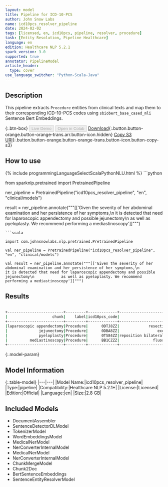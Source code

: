 ```yaml
---
layout: model
title: Pipeline for ICD-10-PCS
author: John Snow Labs
name: icd10pcs_resolver_pipeline
date: 2024-02-02
tags: [licensed, en, icd10pcs, pipeline, resolver, procedure]
task: [Entity Resolution, Pipeline Healthcare]
language: en
edition: Healthcare NLP 5.2.1
spark_version: 3.0
supported: true
annotator: PipelineModel
article_header:
  type: cover
use_language_switcher: "Python-Scala-Java"
---
```


## Description

This pipeline extracts `Procedure` entities from clinical texts and map them to their corresponding ICD-10-PCS codes using `sbiobert_base_cased_mli` Sentence Bert Embeddings.

{:.btn-box}
<button class="button button-orange" disabled>Live Demo</button>
<button class="button button-orange" disabled>Open in Colab</button>
[Download](https://s3.amazonaws.com/auxdata.johnsnowlabs.com/clinical/models/icd10pcs_resolver_pipeline_en_5.2.1_3.0_1706888563580.zip){:.button.button-orange.button-orange-trans.arr.button-icon.hidden}
[Copy S3 URI](s3://auxdata.johnsnowlabs.com/clinical/models/icd10pcs_resolver_pipeline_en_5.2.1_3.0_1706888563580.zip){:.button.button-orange.button-orange-trans.button-icon.button-copy-s3}

## How to use



<div class="tabs-box" markdown="1">
{% include programmingLanguageSelectScalaPythonNLU.html %}
```python

from sparknlp.pretrained import PretrainedPipeline

ner_pipeline = PretrainedPipeline("icd10pcs_resolver_pipeline", "en", "clinical/models")

result = ner_pipeline.annotate("""[['Given the severity of her abdominal examination and her persistence of her symptoms,\n            it is detected that need for laparoscopic appendectomy and possible jejunectomy\n            as well as pyeloplasty. We recommend performing a mediastinoscopy']]""")

```
```scala

import com.johnsnowlabs.nlp.pretrained.PretrainedPipeline

val ner_pipeline = PretrainedPipeline("icd10pcs_resolver_pipeline", "en", "clinical/models")

val result = ner_pipeline.annotate("""[['Given the severity of her abdominal examination and her persistence of her symptoms,\n            it is detected that need for laparoscopic appendectomy and possible jejunectomy\n            as well as pyeloplasty. We recommend performing a mediastinoscopy']]""")

```
</div>

## Results

```bash

+-------------------------+---------+-------------+----------------------------------------------------------------------+----------------------------------------------------------------------+----------------------------------------------------------------------+
|                    chunk|    label|icd10pcs_code|                                                            resolution|                                                             all_codes|                                                       all_resolutions|
+-------------------------+---------+-------------+----------------------------------------------------------------------+----------------------------------------------------------------------+----------------------------------------------------------------------+
|laparoscopic appendectomy|Procedure|      0DTJ8ZZ|             resection of appendix, endo [resection of appendix, endo]|0DTJ8ZZ:::0DT84ZZ:::0DTJ4ZZ:::0WBH4ZZ:::0DTR4ZZ:::0DBJ8ZZ:::0DTG4ZZ...|resection of appendix, endo [resection of appendix, endo]:::resecti...|
|              jejunectomy|Procedure|      0DBA8ZZ|                 excision of jejunum, endo [excision of jejunum, endo]|0DBA8ZZ:::0DTA8ZZ:::0D5A8ZZ:::0DLA8ZZ:::0DBA8ZX:::0DT88ZZ:::0DCA8ZZ...|excision of jejunum, endo [excision of jejunum, endo]:::resection o...|
|              pyeloplasty|Procedure|      0TS84ZZ|reposition bilateral ureters, perc endo approach [reposition bilate...|0TS84ZZ:::0TS74ZZ:::069B3ZZ:::06SB3ZZ:::0TR74JZ:::0TQ43ZZ:::049A3ZZ...|reposition bilateral ureters, perc endo approach [reposition bilate...|
|          mediastinoscopy|Procedure|      BB1CZZZ|               fluoroscopy of mediastinum [fluoroscopy of mediastinum]|BB1CZZZ:::0WJC4ZZ:::BB4CZZZ:::0WJC3ZZ:::0WHC33Z:::0WHC43Z:::0WHC3YZ...|fluoroscopy of mediastinum [fluoroscopy of mediastinum]:::inspectio...|
+-------------------------+---------+-------------+----------------------------------------------------------------------+----------------------------------------------------------------------+----------------------------------------------------------------------+


```

{:.model-param}
## Model Information

{:.table-model}
|---|---|
|Model Name:|icd10pcs_resolver_pipeline|
|Type:|pipeline|
|Compatibility:|Healthcare NLP 5.2.1+|
|License:|Licensed|
|Edition:|Official|
|Language:|en|
|Size:|2.8 GB|

## Included Models

- DocumentAssembler
- SentenceDetectorDLModel
- TokenizerModel
- WordEmbeddingsModel
- MedicalNerModel
- NerConverterInternalModel
- MedicalNerModel
- NerConverterInternalModel
- ChunkMergeModel
- Chunk2Doc
- BertSentenceEmbeddings
- SentenceEntityResolverModel